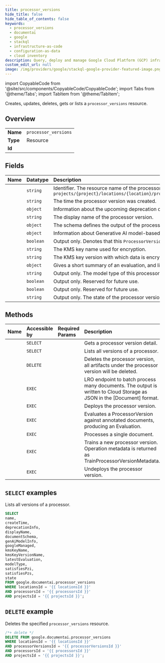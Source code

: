 ```yaml
---
title: processor_versions
hide_title: false
hide_table_of_contents: false
keywords:
  - processor_versions
  - documentai
  - google
  - stackql
  - infrastructure-as-code
  - configuration-as-data
  - cloud inventory
description: Query, deploy and manage Google Cloud Platform (GCP) infrastructure and resources using SQL
custom_edit_url: null
image: /img/providers/google/stackql-google-provider-featured-image.png
---
```


import CopyableCode from '@site/src/components/CopyableCode/CopyableCode';
import Tabs from '@theme/Tabs';
import TabItem from '@theme/TabItem';

Creates, updates, deletes, gets or lists a <code>processor_versions</code> resource.

## Overview
<table><tbody>
<tr><td><b>Name</b></td><td><code>processor_versions</code></td></tr>
<tr><td><b>Type</b></td><td>Resource</td></tr>
<tr><td><b>Id</b></td><td><CopyableCode code="google.documentai.processor_versions" /></td></tr>
</tbody></table>

## Fields
| Name | Datatype | Description |
|:-----|:---------|:------------|
| <CopyableCode code="name" /> | `string` | Identifier. The resource name of the processor version. Format: `projects/{project}/locations/{location}/processors/{processor}/processorVersions/{processor_version}` |
| <CopyableCode code="createTime" /> | `string` | The time the processor version was created. |
| <CopyableCode code="deprecationInfo" /> | `object` | Information about the upcoming deprecation of this processor version. |
| <CopyableCode code="displayName" /> | `string` | The display name of the processor version. |
| <CopyableCode code="documentSchema" /> | `object` | The schema defines the output of the processed document by a processor. |
| <CopyableCode code="genAiModelInfo" /> | `object` | Information about Generative AI model-based processor versions. |
| <CopyableCode code="googleManaged" /> | `boolean` | Output only. Denotes that this `ProcessorVersion` is managed by Google. |
| <CopyableCode code="kmsKeyName" /> | `string` | The KMS key name used for encryption. |
| <CopyableCode code="kmsKeyVersionName" /> | `string` | The KMS key version with which data is encrypted. |
| <CopyableCode code="latestEvaluation" /> | `object` | Gives a short summary of an evaluation, and links to the evaluation itself. |
| <CopyableCode code="modelType" /> | `string` | Output only. The model type of this processor version. |
| <CopyableCode code="satisfiesPzi" /> | `boolean` | Output only. Reserved for future use. |
| <CopyableCode code="satisfiesPzs" /> | `boolean` | Output only. Reserved for future use. |
| <CopyableCode code="state" /> | `string` | Output only. The state of the processor version. |

## Methods
| Name | Accessible by | Required Params | Description |
|:-----|:--------------|:----------------|:------------|
| <CopyableCode code="projects_locations_processors_processor_versions_get" /> | `SELECT` | <CopyableCode code="locationsId, processorVersionsId, processorsId, projectsId" /> | Gets a processor version detail. |
| <CopyableCode code="projects_locations_processors_processor_versions_list" /> | `SELECT` | <CopyableCode code="locationsId, processorsId, projectsId" /> | Lists all versions of a processor. |
| <CopyableCode code="projects_locations_processors_processor_versions_delete" /> | `DELETE` | <CopyableCode code="locationsId, processorVersionsId, processorsId, projectsId" /> | Deletes the processor version, all artifacts under the processor version will be deleted. |
| <CopyableCode code="projects_locations_processors_processor_versions_batch_process" /> | `EXEC` | <CopyableCode code="locationsId, processorVersionsId, processorsId, projectsId" /> | LRO endpoint to batch process many documents. The output is written to Cloud Storage as JSON in the [Document] format. |
| <CopyableCode code="projects_locations_processors_processor_versions_deploy" /> | `EXEC` | <CopyableCode code="locationsId, processorVersionsId, processorsId, projectsId" /> | Deploys the processor version. |
| <CopyableCode code="projects_locations_processors_processor_versions_evaluate_processor_version" /> | `EXEC` | <CopyableCode code="locationsId, processorVersionsId, processorsId, projectsId" /> | Evaluates a ProcessorVersion against annotated documents, producing an Evaluation. |
| <CopyableCode code="projects_locations_processors_processor_versions_process" /> | `EXEC` | <CopyableCode code="locationsId, processorVersionsId, processorsId, projectsId" /> | Processes a single document. |
| <CopyableCode code="projects_locations_processors_processor_versions_train" /> | `EXEC` | <CopyableCode code="locationsId, processorsId, projectsId" /> | Trains a new processor version. Operation metadata is returned as TrainProcessorVersionMetadata. |
| <CopyableCode code="projects_locations_processors_processor_versions_undeploy" /> | `EXEC` | <CopyableCode code="locationsId, processorVersionsId, processorsId, projectsId" /> | Undeploys the processor version. |

## `SELECT` examples

Lists all versions of a processor.

```sql
SELECT
name,
createTime,
deprecationInfo,
displayName,
documentSchema,
genAiModelInfo,
googleManaged,
kmsKeyName,
kmsKeyVersionName,
latestEvaluation,
modelType,
satisfiesPzi,
satisfiesPzs,
state
FROM google.documentai.processor_versions
WHERE locationsId = '{{ locationsId }}'
AND processorsId = '{{ processorsId }}'
AND projectsId = '{{ projectsId }}';
```

## `DELETE` example

Deletes the specified <code>processor_versions</code> resource.

```sql
/*+ delete */
DELETE FROM google.documentai.processor_versions
WHERE locationsId = '{{ locationsId }}'
AND processorVersionsId = '{{ processorVersionsId }}'
AND processorsId = '{{ processorsId }}'
AND projectsId = '{{ projectsId }}';
```
